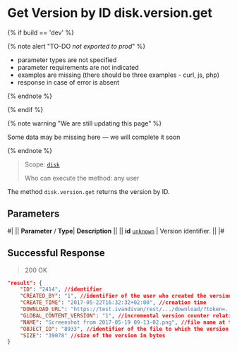 # Get Version by ID disk.version.get

{% if build == 'dev' %}

{% note alert "TO-DO _not exported to prod_" %}

- parameter types are not specified
- parameter requirements are not indicated
- examples are missing (there should be three examples - curl, js, php)
- response in case of error is absent

{% endnote %}

{% endif %}

{% note warning "We are still updating this page" %}

Some data may be missing here — we will complete it soon

{% endnote %}

> Scope: [`disk`](../../scopes/permissions.md)
>
> Who can execute the method: any user

The method `disk.version.get` returns the version by ID.


## Parameters

#|
||  **Parameter** / **Type**| **Description** ||
|| **id**
[`unknown`](../../data-types.md) | Version identifier. ||
|#

## Successful Response

> 200 OK

```json
"result": {
    "ID": "2414", //identifier
    "CREATED_BY": "1", //identifier of the user who created the version
    "CREATE_TIME": "2017-05-22T16:32:32+02:00", //creation time
    "DOWNLOAD_URL": "https://test.ivandivan/rest/.../download/?token=...", //link to download the content
    "GLOBAL_CONTENT_VERSION": "1", //incremental version counter relative to the file
    "NAME": "Screenshot from 2017-05-19 09-13-02.png", //file name at the time of version creation
    "OBJECT_ID": "8933", //identifier of the file to which the version belongs
    "SIZE": "39078" //size of the version in bytes
}
```